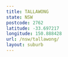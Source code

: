 ```yaml
---
title: TALLAWONG
state: NSW
postcode: 2762
latitude: -33.697217
longitude: 150.888428
url: /nsw/tallawong/
layout: suburb
---
```

